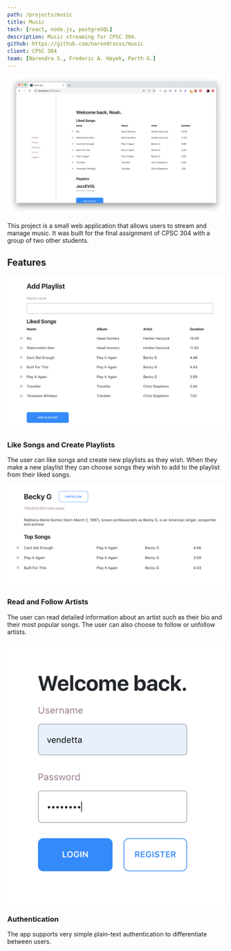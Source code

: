 ```yaml
---
path: /projects/music
title: Music
tech: [react, node.js, postgreSQL]
description: Music streaming for CPSC 304.
github: https://github.com/narendrasss/music
client: CPSC 304
team: [Narendra S., Frederic A. Hayek, Parth G.]
---
```


![music app cover](./assets/fig01.png)

This project is a small web application that allows users to stream and manage music. It was built for the final assignment of CPSC 304 with a group of two other students.

## Features

![create playlist page](./assets/fig02.png)

### Like Songs and Create Playlists

The user can like songs and create new playlists as they wish. When they make a new playlist they can choose songs they wish to add to the playlist from their liked songs.

![artist page](./assets/fig03.png)

### Read and Follow Artists

The user can read detailed information about an artist such as their bio and their most popular songs. The user can also choose to follow or unfollow artists.

![login page](./assets/fig04.png)

### Authentication

The app supports very simple plain-text authentication to differentiate between users.